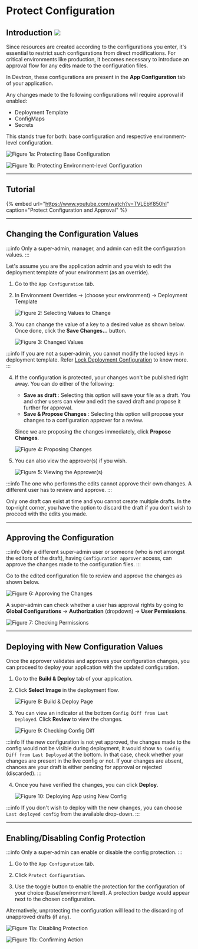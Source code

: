 # Protect Configuration

## Introduction [![](https://devtron-public-asset.s3.us-east-2.amazonaws.com/images/elements/EnterpriseTag.svg)](https://devtron.ai/pricing)

Since resources are created according to the configurations you enter, it's essential to restrict such configurations from direct modifications. For critical environments like production, it becomes necessary to introduce an approval flow for any edits made to the configuration files.

In Devtron, these configurations are present in the **App Configuration** tab of your application.

Any changes made to the following configurations will require approval if enabled:

- Deployment Template
- ConfigMaps
- Secrets

This stands true for both: base configuration and respective environment-level configuration.

![Figure 1a: Protecting Base Configuration](https://devtron-public-asset.s3.us-east-2.amazonaws.com/images/creating-application/config-approval/base-config.jpg)

![Figure 1b: Protecting Environment-level Configuration](https://devtron-public-asset.s3.us-east-2.amazonaws.com/images/creating-application/config-approval/env-config.jpg)

---

## Tutorial

{% embed url="https://www.youtube.com/watch?v=TVLEbY850hI" caption="Protect Configuration and Approval" %}

---

## Changing the Configuration Values

:::info 
Only a super-admin, manager, and admin can edit the configuration values. 
:::

Let's assume you are the application admin and you wish to edit the deployment template of your environment (as an override).

1. Go to the `App Configuration` tab.

2. In Environment Overrides → (choose your environment) → Deployment Template 

    ![Figure 2: Selecting Values to Change](https://devtron-public-asset.s3.us-east-2.amazonaws.com/images/creating-application/config-approval/edit-deployment-template.jpg)

3. You can change the value of a key to a desired value as shown below. Once done, click the **Save Changes…** button.

    ![Figure 3: Changed Values](https://devtron-public-asset.s3.us-east-2.amazonaws.com/images/creating-application/config-approval/changed-values.jpg)

:::info 
If you are not a super-admin, you cannot modify the locked keys in deployment template. Refer [Lock Deployment Configuration](../global-configurations/lock-deployment-config.md) to know more. 
:::

4. If the configuration is protected, your changes won't be published right away. You can do either of the following:

    * **Save as draft** : Selecting this option will save your file as a draft. You and other users can view and edit the saved draft and propose it further for approval.
    * **Save & Propose Changes** : Selecting this option will propose your changes to a configuration approver for a review.

    Since we are proposing the changes immediately, click **Propose Changes**.

    ![Figure 4: Proposing Changes](https://devtron-public-asset.s3.us-east-2.amazonaws.com/images/creating-application/config-approval/propose-changes.jpg)

5. You can also view the approver(s) if you wish.

    ![Figure 5: Viewing the Approver(s)](https://devtron-public-asset.s3.us-east-2.amazonaws.com/images/creating-application/config-approval/approver-list-1.jpeg)

:::info 
The one who performs the edits cannot approve their own changes. A different user has to review and approve.
:::

Only one draft can exist at time and you cannot create multiple drafts. In the top-right corner, you have the option to discard the draft if you don't wish to proceed with the edits you made. 

---

## Approving the Configuration

:::info 
Only a different super-admin user or someone (who is not amongst the editors of the draft), having `Configuration approver` access, can approve the changes made to the configuration files.
:::

Go to the edited configuration file to review and approve the changes as shown below.

![Figure 6: Approving the Changes](https://devtron-public-asset.s3.us-east-2.amazonaws.com/images/creating-application/config-approval/approval-screen.jpg)

A super-admin can check whether a user has approval rights by going to **Global Configurations** → **Authorization** (dropdown) → **User Permissions**.

![Figure 7: Checking Permissions](https://devtron-public-asset.s3.us-east-2.amazonaws.com/images/creating-application/config-approval/config-approver-1.jpg)


---

## Deploying with New Configuration Values

Once the approver validates and approves your configuration changes, you can proceed to deploy your application with the updated configuration.

1. Go to the **Build & Deploy** tab of your application.

2. Click **Select Image** in the deployment flow. 

    ![Figure 8: Build & Deploy Page](https://devtron-public-asset.s3.us-east-2.amazonaws.com/images/creating-application/config-approval/deploy-pipeline.jpg)

3. You can view an indicator at the bottom `Config Diff from Last Deployed`. Click **Review** to view the changes.

    ![Figure 9: Checking Config Diff](https://devtron-public-asset.s3.us-east-2.amazonaws.com/images/creating-application/config-approval/review-config-diff.jpg)

:::info 
If the new configuration is not yet approved, the changes made to the config would not be visible during deployment, it would show `No Config Diff from Last Deployed` at the bottom. In that case, check whether your changes are present in the live config or not. If your changes are absent, chances are your draft is either pending for approval or rejected (discarded).
:::

4. Once you have verified the changes, you can click **Deploy**.

    ![Figure 10: Deploying App using New Config](https://devtron-public-asset.s3.us-east-2.amazonaws.com/images/creating-application/config-approval/deploy.jpg)

:::info 
If you don't wish to deploy with the new changes, you can choose `Last deployed config` from the available drop-down.
:::

---

## Enabling/Disabling Config Protection

:::info 
Only a super-admin can enable or disable the config protection.
:::

1. Go to the `App Configuration` tab.

2. Click `Protect Configuration`.

3. Use the toggle button to enable the protection for the configuration of your choice (base/environment level). A protection badge would appear next to the chosen configuration.

Alternatively, unprotecting the configuration will lead to the discarding of unapproved drafts (if any).

![Figure 11a: Disabling Protection](https://devtron-public-asset.s3.us-east-2.amazonaws.com/images/creating-application/config-approval/toggle-protection.jpg)

![Figure 11b: Confirming Action](https://devtron-public-asset.s3.us-east-2.amazonaws.com/images/creating-application/config-approval/unprotect.jpg)

